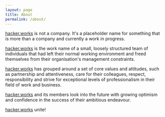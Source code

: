 ```yaml
---
layout: page
title: About
permalink: /about/
---
```


[hacker.works](/about) is not a company. It's a placeholder name for something that is more than a company and currently a work in progress.

[hacker.works](/about) is the work name of a small, loosely structured team of individuals that had left their normal working environment and freed themselves from their organisation's management constraints. 

[hacker.works](/about) has grouped around a set of core values and attitudes, such as partnership and attentiveness, care for their colleagues, respect, responsibility and strive for exceptional levels of professionalism in their field of work and business.

[hacker.works](/about) and its members look into the future with growing optimism and confidence in the success of their ambitious endeavour.

[hacker.works](/about) unite!
